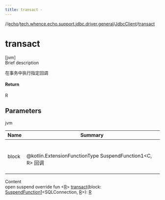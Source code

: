 ```yaml
---
title: transact -
---
```

//[echo](../../index.md)/[tech.whence.echo.support.jdbc.driver.general](../index.md)/[JdbcClient](index.md)/[transact](transact.md)



# transact  
[jvm]  
Brief description  


在事务中执行指定回调



#### Return  


R



## Parameters  
  
jvm  
  
|  Name|  Summary| 
|---|---|
| block| <br><br>@kotlin.ExtensionFunctionType SuspendFunction1<C, R> 回调<br><br>
  
  
Content  
open suspend override fun <[R](transact.md)> [transact](transact.md)(block: [SuspendFunction1](https://kotlinlang.org/api/latest/jvm/stdlib/kotlin.coroutines/-suspend-function1/index.html)<SQLConnection, [R](transact.md)>): [R](transact.md)  



